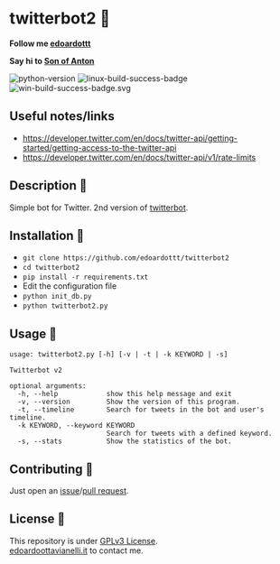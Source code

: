 # twitterbot2 🤖

**Follow me [edoardottt](https://twitter.com/edoardottt2)**

**Say hi to [Son of Anton](https://twitter.com/ai_testing)**

![python-version](https://github.com/edoardottt/images/blob/main/twitterbot2/python-version.svg)
![linux-build-success-badge](https://github.com/edoardottt/images/blob/main/twitterbot2/linux-build-success-badge.svg)
![win-build-success-badge.svg](https://github.com/edoardottt/images/blob/main/twitterbot2/win-build-success-badge.svg)

Useful notes/links
--------

- https://developer.twitter.com/en/docs/twitter-api/getting-started/getting-access-to-the-twitter-api
- https://developer.twitter.com/en/docs/twitter-api/v1/rate-limits

Description 🔦 
--------

Simple bot for Twitter. 2nd version of [twitterbot](https://github.com/edoardottt/twitterbot).

Installation 📡
-------

- `git clone https://github.com/edoardottt/twitterbot2`
- `cd twitterbot2`
- `pip install -r requirements.txt`
- Edit the configuration file
- `python init_db.py`
- `python twitterbot2.py`

Usage 🚀
-------

```
usage: twitterbot2.py [-h] [-v | -t | -k KEYWORD | -s]

Twitterbot v2

optional arguments:
  -h, --help            show this help message and exit
  -v, --version         Show the version of this program.
  -t, --timeline        Search for tweets in the bot and user's timeline.
  -k KEYWORD, --keyword KEYWORD
                        Search for tweets with a defined keyword.
  -s, --stats           Show the statistics of the bot.
```

Contributing 🤝
--------

Just open an [issue](https://github.com/edoardottt/twitterbot2/issues)/[pull request](https://github.com/edoardottt/twitterbot2/pulls).

License 📝
--------

This repository is under [GPLv3 License](https://github.com/edoardottt/twitterbot2/blob/main/LICENSE).  
[edoardoottavianelli.it](https://www.edoardoottavianelli.it) to contact me.
